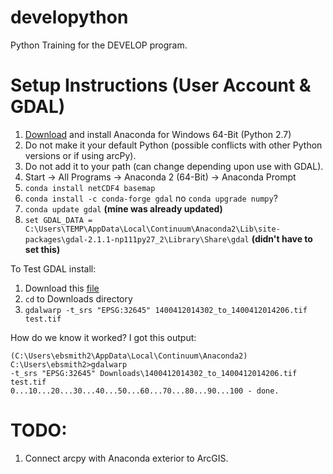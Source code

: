 # developython
Python Training for the DEVELOP program.

# Setup Instructions (User Account & GDAL)

1. [Download](http://www.continuum.io/downloads#_windows) and install Anaconda for Windows 64-Bit (Python 2.7)
2. Do not make it your default Python (possible conflicts with other Python versions or if using arcPy).
3. Do not add it to your path (can change depending upon use with GDAL).
4. Start -> All Programs -> Anaconda 2 (64-Bit) -> Anaconda Prompt
5. `conda install netCDF4 basemap`
6. `conda install -c conda-forge gdal`
    no `conda upgrade numpy`?
7. `conda update gdal` __(mine was already updated)__
8. `set GDAL_DATA = C:\Users\TEMP\AppData\Local\Continuum\Anaconda2\Lib\site-packages\gdal-2.1.1-np111py27_2\Library\Share\gdal` __(didn't have to set this)__

To Test GDAL install: 
1. Download this [file](https://drive.google.com/file/d/0B9m0kGaHo6cnM0JxbkM5aFZvN28/view?usp=sharing)
2. `cd` to Downloads directory
3. `gdalwarp -t_srs "EPSG:32645" 1400412014302_to_1400412014206.tif test.tif`

How do we know it worked?
I got this output:

    (C:\Users\ebsmith2\AppData\Local\Continuum\Anaconda2) C:\Users\ebsmith2>gdalwarp
    -t_srs "EPSG:32645" Downloads\1400412014302_to_1400412014206.tif test.tif
    0...10...20...30...40...50...60...70...80...90...100 - done.

# TODO:
1. Connect arcpy with Anaconda exterior to ArcGIS.
